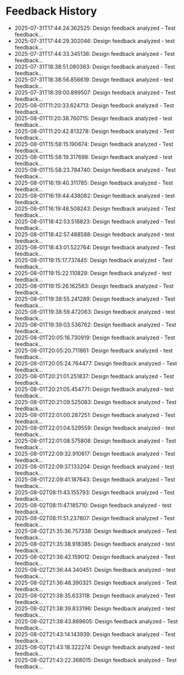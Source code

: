 # Feedback History

- 2025-07-31T17:44:24.362525: Design feedback analyzed - Test feedback...
- 2025-07-31T17:44:29.302046: Design feedback analyzed - test feedback...
- 2025-07-31T17:44:33.345138: Design feedback analyzed - Test feedback...
- 2025-07-31T18:38:51.080363: Design feedback analyzed - Test feedback...
- 2025-07-31T18:38:56.856619: Design feedback analyzed - test feedback...
- 2025-07-31T18:39:00.899507: Design feedback analyzed - Test feedback...
- 2025-08-01T11:20:33.624713: Design feedback analyzed - Test feedback...
- 2025-08-01T11:20:38.760715: Design feedback analyzed - test feedback...
- 2025-08-01T11:20:42.813278: Design feedback analyzed - Test feedback...
- 2025-08-01T15:58:15.190674: Design feedback analyzed - Test feedback...
- 2025-08-01T15:58:19.317698: Design feedback analyzed - test feedback...
- 2025-08-01T15:58:23.784740: Design feedback analyzed - Test feedback...
- 2025-08-01T16:19:40.311785: Design feedback analyzed - Test feedback...
- 2025-08-01T16:19:44.438082: Design feedback analyzed - test feedback...
- 2025-08-01T16:19:48.508243: Design feedback analyzed - Test feedback...
- 2025-08-01T18:42:53.518823: Design feedback analyzed - Test feedback...
- 2025-08-01T18:42:57.488588: Design feedback analyzed - test feedback...
- 2025-08-01T18:43:01.522764: Design feedback analyzed - Test feedback...
- 2025-08-01T19:15:17.737445: Design feedback analyzed - Test feedback...
- 2025-08-01T19:15:22.110829: Design feedback analyzed - test feedback...
- 2025-08-01T19:15:26.162563: Design feedback analyzed - Test feedback...
- 2025-08-01T19:38:55.241289: Design feedback analyzed - Test feedback...
- 2025-08-01T19:38:59.472063: Design feedback analyzed - test feedback...
- 2025-08-01T19:39:03.536762: Design feedback analyzed - Test feedback...
- 2025-08-01T20:05:16.730919: Design feedback analyzed - Test feedback...
- 2025-08-01T20:05:20.711861: Design feedback analyzed - test feedback...
- 2025-08-01T20:05:24.764477: Design feedback analyzed - Test feedback...
- 2025-08-01T20:21:01.251837: Design feedback analyzed - Test feedback...
- 2025-08-01T20:21:05.454771: Design feedback analyzed - test feedback...
- 2025-08-01T20:21:09.525083: Design feedback analyzed - Test feedback...
- 2025-08-01T22:01:00.287251: Design feedback analyzed - Test feedback...
- 2025-08-01T22:01:04.529559: Design feedback analyzed - test feedback...
- 2025-08-01T22:01:08.575808: Design feedback analyzed - Test feedback...
- 2025-08-01T22:09:32.910617: Design feedback analyzed - Test feedback...
- 2025-08-01T22:09:37.133204: Design feedback analyzed - test feedback...
- 2025-08-01T22:09:41.187643: Design feedback analyzed - Test feedback...
- 2025-08-02T08:11:43.155793: Design feedback analyzed - Test feedback...
- 2025-08-02T08:11:47.185710: Design feedback analyzed - test feedback...
- 2025-08-02T08:11:51.237807: Design feedback analyzed - Test feedback...
- 2025-08-02T21:35:36.757338: Design feedback analyzed - Test feedback...
- 2025-08-02T21:35:38.918385: Design feedback analyzed - test feedback...
- 2025-08-02T21:36:42.159012: Design feedback analyzed - Test feedback...
- 2025-08-02T21:36:44.340451: Design feedback analyzed - test feedback...
- 2025-08-02T21:36:48.390321: Design feedback analyzed - Test feedback...
- 2025-08-02T21:38:35.633118: Design feedback analyzed - Test feedback...
- 2025-08-02T21:38:39.833196: Design feedback analyzed - test feedback...
- 2025-08-02T21:38:43.869605: Design feedback analyzed - Test feedback...
- 2025-08-02T21:43:14.143939: Design feedback analyzed - Test feedback...
- 2025-08-02T21:43:18.322274: Design feedback analyzed - test feedback...
- 2025-08-02T21:43:22.368015: Design feedback analyzed - Test feedback...
